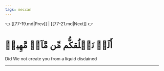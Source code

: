 ```yaml
---
tags: meccan
---
```


👈 [[77-19.md|Prev]] | [[77-21.md|Next]] 👉

# أَلَمۡ نَخۡلُقكُّم مِّن مَّآءٖ مَّهِينٖ

Did We not create you from a liquid disdained

---

